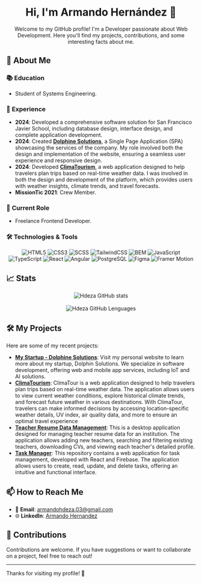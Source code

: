 <div align="center">
<h1 align="center">Hi, I'm Armando Hernández 👋</h1>
  <p>Welcome to my GitHub profile! I'm a Developer passionate about Web Development. Here you'll find my projects, contributions, and some interesting facts about me.</p>
</div>

## 🌟 About Me

### 📚 **Education**
- Student of Systems Engineering.

### 🚀 **Experience**
- **2024**: Developed a comprehensive software solution for San Francisco Javier School, including database design, interface design, and complete application development.
- **2024**: Created **[Dolphine Solutions](https://dolphinesolutions.com)**, a Single Page Application (SPA) showcasing the services of the company. My role involved both the design and implementation of the website, ensuring a seamless user experience and responsive design.
- **2024**: Developed **[ClimaTourism](https://climatourism.tech/)**, a web application designed to help travelers plan trips based on real-time weather data. I was involved in both the design and development of the platform, which provides users with weather insights, climate trends, and travel forecasts.
- **MissionTic 2021**: Crew Member.

### 💼 **Current Role**
- Freelance Frontend Developer.

### 🛠️ **Technologies & Tools**
<p align="center">
    <img src="https://img.shields.io/badge/-HTML5-000?&logo=html5&logoColor=E34F26&style=flat" alt="HTML5">
    <img src="https://img.shields.io/badge/-CSS3-000?&logo=css3&logoColor=1572B6&style=flat" alt="CSS3">
    <img src="https://img.shields.io/badge/-SCSS-000?&logo=sass&logoColor=CC6699&style=flat" alt="SCSS">
    <img src="https://img.shields.io/badge/-TailwindCSS-000?&logo=tailwindcss&logoColor=38B2AC&style=flat" alt="TailwindCSS">
    <img src="https://img.shields.io/badge/-BEM-000?&logo=undefined&logoColor=undefined&style=flat" alt="BEM">
    <img src="https://img.shields.io/badge/-JavaScript-000?&logo=javascript&logoColor=F7DF1E&style=flat" alt="JavaScript">
    <img src="https://img.shields.io/badge/-TypeScript-000?&logo=typescript&logoColor=007ACC&style=flat" alt="TypeScript">
    <img src="https://img.shields.io/badge/-React-000?&logo=react&logoColor=61DAFB&style=flat" alt="React">
    <img src="https://img.shields.io/badge/-Angular-000?&logo=angular&logoColor=DD0031&style=flat" alt="Angular">
    <img src="https://img.shields.io/badge/-PostgreSQL-000?&logo=postgresql&logoColor=4169E1&style=flat" alt="PostgreSQL">
    <img src="https://img.shields.io/badge/-Figma-000?&logo=figma&logoColor=F24E1E&style=flat" alt="Figma">
    <img src="https://img.shields.io/badge/-Framer%20Motion-000?&logo=framer&logoColor=F24E1E&style=flat" alt="Framer Motion">
</p>



## 📈 Stats
<div align=center>
  <img src="https://github-readme-stats.vercel.app/api?username=hdeza&theme=github_dark&show_icons=true" alt="Hdeza GitHub stats">
</div>
<br>
<div align=center>
  <img src="https://github-readme-stats.vercel.app/api/top-langs/?username=hdeza&layout=compact&theme=github_dark&show_icons=true" alt="Hdeza GitHub Lenguages">
</div>



## 🛠️ My Projects

Here are some of my recent projects:

- **[My Startup - Dolphine Solutions](https://dolphinesolutions.com)**: Visit my personal website to learn more about my startup, Dolphin Solutions. We specialize in software development, offering web and mobile app services, including IoT and AI solutions.
- **[ClimaTourism](https://climatourism.tech/)**: ClimaTour is a web application designed to help travelers plan trips based on real-time weather data. The application allows users to view current weather conditions, explore historical climate trends, and forecast future weather in various destinations. With ClimaTour, travelers can make informed decisions by accessing location-specific weather details, UV index, air quality data, and more to ensure an optimal travel experience
- **[Teacher Resume Data Management](https://github.com/hdeza/Teacher-Resume-Data-Management.git)**: This is a desktop application designed for managing teacher resume data for an institution. The application allows adding new teachers, searching and filtering existing teachers, downloading CVs, and viewing each teacher's detailed profile.
- **[Task Manager](https://github.com/hdeza/Task-Manager.git)**: This repository contains a web application for task management, developed with React and Firebase. The application allows users to create, read, update, and delete tasks, offering an intuitive and functional interface.

## 📫 How to Reach Me

- 📧 **Email**: [armandohdeza.03@gmail.com](mailto:armandohdeza.03@gmail.com)
- 🌐 **LinkedIn**: [Armando Hernandez](https://www.linkedin.com/in/armando-hern%C3%A1ndez-9178a7222/)

## 🤝 Contributions

Contributions are welcome. If you have suggestions or want to collaborate on a project, feel free to reach out!

---

Thanks for visiting my profile! 🚀
